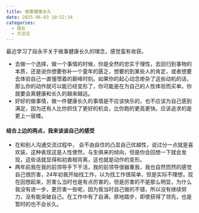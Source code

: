```yaml
---
title: 做事健康长久
date: 2025-06-03 10:52:34
categories:
  - 成长
  - 方法论
---
```

最近学习了段永平关于做事健康长久的理念，感觉蛮有收获。
-  去做一个选择，做一个事情的时候，你是全然的忠实于理性，去回归到事物的本质，还是说你想要弥补一个童年的匮乏，想要的到某些人的肯定，或者想要去体验自己一直憧憬着的巅峰时刻。如果你的起心动念掺杂了这些动机的话，那么你的动作就可以能已经变形了，你可能是在为自己的人性体验而买单。你就要会离健康和长久的越来越远。
- 好好的做事情，做一件健康长久的事情是不应该快乐的，也不应该为自己感到满足，因为还有人比你抓住了更好的机会，比你跑的更高更快。应该追求的是更上一层楼。
#### 结合上边的两点，我来谈谈自己的感受
- 在和别人沟通交流过程中， 会不由自住的凸显自己优越性，说过分一点就是喜欢装，这种表现这是人性使然，与生俱来的倾向，但是你会回想一下就会发现，这些话就显得和初衷相背离，这也就是动作的变形。
-  两年前我在我的前领导手下干活，我的前领导很器重我，我也自然而然的感觉自己很厉害，24年初我开始找工作，以为找工作很简单，但是实际不理想，现在回想起来，厉害么当时也是有点厉害的，但是厉害的不是那么明显，为什么我没有进一步，更厉害一些呢，因为我当时自己做的不错，所以没有继续努力，没有能突破自己。在工作中有了自满，原地踏步，即使获得了领先，也是暂时的也不会长久。